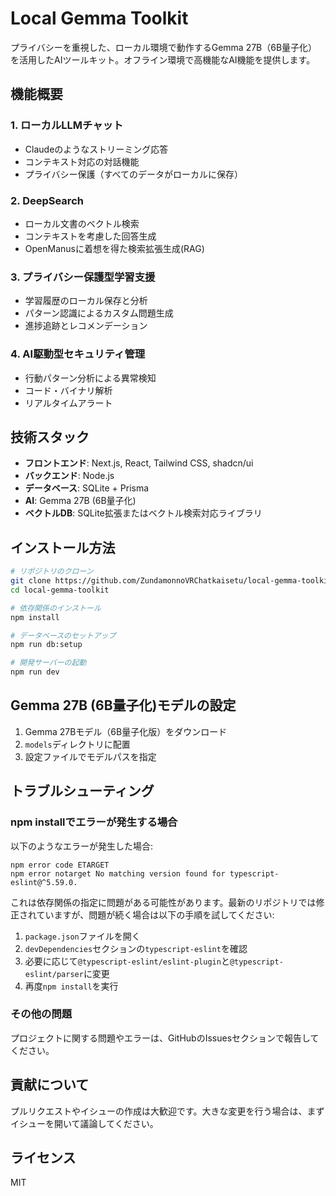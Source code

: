 # Local Gemma Toolkit

プライバシーを重視した、ローカル環境で動作するGemma 27B（6B量子化）を活用したAIツールキット。オフライン環境で高機能なAI機能を提供します。

## 機能概要

### 1. ローカルLLMチャット
- Claudeのようなストリーミング応答
- コンテキスト対応の対話機能
- プライバシー保護（すべてのデータがローカルに保存）

### 2. DeepSearch
- ローカル文書のベクトル検索
- コンテキストを考慮した回答生成
- OpenManusに着想を得た検索拡張生成(RAG)

### 3. プライバシー保護型学習支援
- 学習履歴のローカル保存と分析
- パターン認識によるカスタム問題生成
- 進捗追跡とレコメンデーション

### 4. AI駆動型セキュリティ管理
- 行動パターン分析による異常検知
- コード・バイナリ解析
- リアルタイムアラート

## 技術スタック

- **フロントエンド**: Next.js, React, Tailwind CSS, shadcn/ui
- **バックエンド**: Node.js
- **データベース**: SQLite + Prisma
- **AI**: Gemma 27B (6B量子化)
- **ベクトルDB**: SQLite拡張またはベクトル検索対応ライブラリ

## インストール方法

```bash
# リポジトリのクローン
git clone https://github.com/ZundamonnoVRChatkaisetu/local-gemma-toolkit.git
cd local-gemma-toolkit

# 依存関係のインストール
npm install

# データベースのセットアップ
npm run db:setup

# 開発サーバーの起動
npm run dev
```

## Gemma 27B (6B量子化)モデルの設定

1. Gemma 27Bモデル（6B量子化版）をダウンロード
2. `models`ディレクトリに配置
3. 設定ファイルでモデルパスを指定

## トラブルシューティング

### npm installでエラーが発生する場合

以下のようなエラーが発生した場合:
```
npm error code ETARGET
npm error notarget No matching version found for typescript-eslint@^5.59.0.
```

これは依存関係の指定に問題がある可能性があります。最新のリポジトリでは修正されていますが、問題が続く場合は以下の手順を試してください:

1. `package.json`ファイルを開く
2. `devDependencies`セクションの`typescript-eslint`を確認
3. 必要に応じて`@typescript-eslint/eslint-plugin`と`@typescript-eslint/parser`に変更
4. 再度`npm install`を実行

### その他の問題

プロジェクトに関する問題やエラーは、GitHubのIssuesセクションで報告してください。

## 貢献について

プルリクエストやイシューの作成は大歓迎です。大きな変更を行う場合は、まずイシューを開いて議論してください。

## ライセンス

MIT
